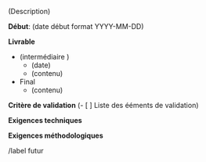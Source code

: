 (Description)

**Début**: (date début format YYYY-MM-DD)

**Livrable**
- (intermédiaire )
  - (date)
  - (contenu)
- Final
  - (contenu)
 
**Critère de validation**
(- [ ] Liste des ééments de validation)

**Exigences techniques**


**Exigences méthodologiques**


/label futur
